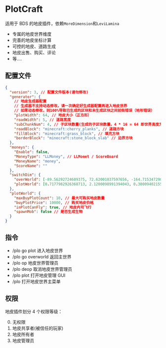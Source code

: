 # PlotCraft

适用于 BDS 的地皮插件，依赖`MoreDimension`和`LeviLamina`

- 专属的地皮世界维度
- 完善的地皮坐标计算
- 可控的地皮、道路生成
- 地皮出售、购买、评论
- 等....

## 配置文件

```json
{
  "version": 3, // 配置文件版本(请勿修改)
  "generator": {
    // 地皮生成器配置
    // 生成器不支持动态修改，请一次确定好生成器配置再进入地皮世界
    // 如果动态修改，则100%导致已生成的区块和未生成区块之间前街错误（地形错误）
    "plotWidth": 64, // 地皮大小（正方形）
    "roadWidth": 5, // 道路宽度
    "subChunkNum": 4, // 子区块数量(生成的子区块数量，4 * 16 = 64 即世界高度为 0 )
    "roadBlock": "minecraft:cherry_planks", // 道路方块
    "fillBlock": "minecraft:grass_block", // 填充方块
    "borderBlock": "minecraft:stone_block_slab" // 边界方块
  },
  "moneys": {
    "Enable": false,
    "MoneyType": "LLMoney", // LLMonet / ScoreBoard
    "MoneyName": "money",
    "ScoreName": ""
  },
  "switchDim": {
    "overWorld": [-89.56292724609375, 72.62001037597656, -164.71534729003906], // 切换维度时传送的坐标 xyz(可在游戏中设置)
    "plotWorld": [0.7177982926368713, 2.1200098991394043, 0.3800940215587616]
  },
  "plotWorld": {
    "maxBuyPlotCount": 10, // 最大可购买地皮数量
    "buyPlotPrice": 10000, // 购买地皮价格
    "inPlotCanFly": true, // 地皮内可飞行
    "spawnMob": false // 是否生成生物
  }
}
```

## 指令

- /plo go plot 进入地皮世界
- /plo go overworld 返回主世界
- /plo op 地皮世界管理员
- /plo deop 取消地皮世界管理员
- /plo plot 打开地皮管理 GUI
- /plo 打开地皮世界主菜单

## 权限

地皮插件划分 4 个权限等级：

0. 无权限
1. 地皮共享者(被信任的玩家)
2. 地皮所有者
3. 地皮管理员
